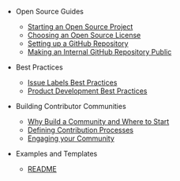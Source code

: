 - Open Source Guides

  - [Starting an Open Source Project](starting_open_source_project.md)
  - [Choosing an Open Source License](choosing_a_license.md)
  - [Setting up a GitHub Repository](new_github_repo.md)
  - [Making an Internal GitHub Repository Public](making_internal_repo_public.md)

- Best Practices
  - [Issue Labels Best Practices](github_issues_best_practices.md)
  - [Product Development Best Practices](product_dev_best_practices.md)

- Building Contributor Communities
  - [Why Build a Community and Where to Start](building_community_intro.md)
  - [Defining Contribution Processes](developing_contribution_guide.md)
  - [Engaging your Community](community_engagement.md)

- Examples and Templates

  - [README](sample_readme.md)
